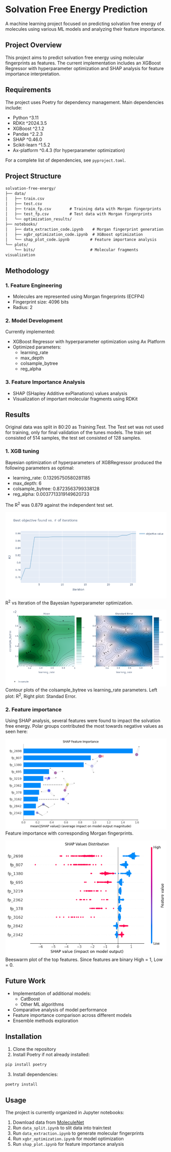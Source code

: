 # Solvation Free Energy Prediction

A machine learning project focused on predicting solvation free energy of molecules using various ML models and analyzing their feature importance.

## Project Overview

This project aims to predict solvation free energy using molecular fingerprints as features. The current implementation includes an XGBoost Regressor with hyperparameter optimization and SHAP analysis for feature importance interpretation.

## Requirements

The project uses Poetry for dependency management. Main dependencies include:

- Python ^3.11
- RDKit ^2024.3.5
- XGBoost ^2.1.2
- Pandas ^2.2.3
- SHAP ^0.46.0
- Scikit-learn ^1.5.2
- Ax-platform ^0.4.3 (for hyperparameter optimization)

For a complete list of dependencies, see `pyproject.toml`.

## Project Structure

```
solvation-free-energy/
├── data/
│   ├── train.csv
│   ├── test.csv
│   ├── train_fp.csv        # Training data with Morgan fingerprints
│   ├── test_fp.csv         # Test data with Morgan fingerprints
│   └── optimization_results/
├── notebooks/
│   ├── data_extraction_code.ipynb    # Morgan fingerprint generation
│   ├── xgbr_optimization_code.ipynb  # XGBoost optimization
│   └── shap_plot_code.ipynb         # Feature importance analysis
└── plots/
    └── bits/                        # Molecular fragments visualization
```

## Methodology

### 1. Feature Engineering
- Molecules are represented using Morgan fingerprints (ECFP4)
- Fingerprint size: 4096 bits
- Radius: 2

### 2. Model Development
Currently implemented:
- XGBoost Regressor with hyperparameter optimization using Ax Platform
- Optimized parameters:
  - learning_rate
  - max_depth
  - colsample_bytree
  - reg_alpha

### 3. Feature Importance Analysis
- SHAP (SHapley Additive exPlanations) values analysis
- Visualization of important molecular fragments using RDKit

## Results

Original data was split in 80:20 as Training:Test. The Test set was not used for training, only for final validation of the tunes models. The train set consisted of 514 samples, the test set consisted of 128 samples.

### 1. XGB tuning
Bayesian optimization of hyperparameters of XGBRegressor produced the following parameters as optimal:
- learning_rate: 0.13295750580281185
- max_depth: 6
- colsample_bytree: 0.8723563799338128
- reg_alpha: 0.0037713319149620733

The R<sup>2</sup> was 0.879 against the independent test set.

![](/plots/XGB_r2vsiter.png)
R<sup>2</sup> vs Iteration of the Bayesian hyperparameter optimization. 
 
![](/plots/XGB_optimization_col_lr.png)
Contour plots of the colsample_bytree vs learning_rate parameters. 
Left plot: R<sup>2</sup>, Right plot: Standad Error.

### 2. Feature importance

Using SHAP analysis, several features were found to impact the solvation free energy. Polar groups contributed the most towards negative values as seen here:

![](/plots/XGB_features.png) 
Feature importance with corresponding Morgan fingerprints. 
 
![](/plots/XGB_shap_dist.png) 
Beeswarm plot of the top features. Since features are binary High = 1, Low = 0. 

## Future Work

- Implementation of additional models:
  - CatBoost
  - Other ML algorithms
- Comparative analysis of model performance
- Feature importance comparison across different models
- Ensemble methods exploration

## Installation

1. Clone the repository
2. Install Poetry if not already installed:
```bash
pip install poetry
```
3. Install dependencies:
```bash
poetry install
```

## Usage

The project is currently organized in Jupyter notebooks:
1. Download data from [MoleculeNet](https://moleculenet.org/datasets-1)
2. Run `data_split.ipynb` to slit data into train:test
3. Run `data_extraction.ipynb` to generate molecular fingerprints
4. Run `xgbr_optimization.ipynb` for model optimization
5. Run `shap_plot.ipynb` for feature importance analysis
